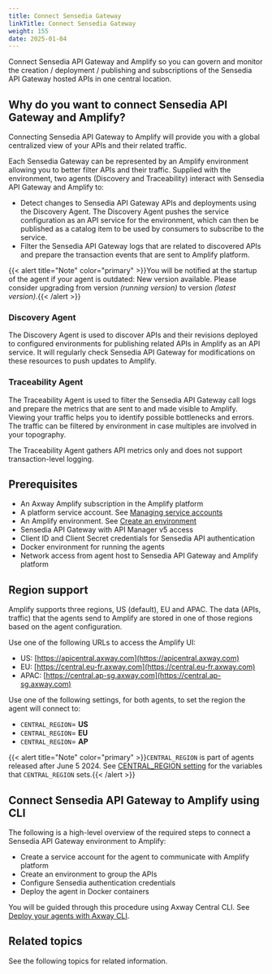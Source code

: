 ```yaml
---
title: Connect Sensedia Gateway
linkTitle: Connect Sensedia Gateway
weight: 155
date: 2025-01-04
---
```

Connect Sensedia API Gateway and Amplify so you can govern and monitor the creation / deployment / publishing and subscriptions of the Sensedia API Gateway hosted APIs in one central location.

## Why do you want to connect Sensedia API Gateway and Amplify?

Connecting Sensedia API Gateway to Amplify will provide you with a global centralized view of your APIs and their related traffic.

Each Sensedia Gateway can be represented by an Amplify environment allowing you to better filter APIs and their traffic. Supplied with the environment, two agents (Discovery and Traceability) interact with Sensedia API Gateway and Amplify to:

* Detect changes to Sensedia API Gateway APIs and deployments using the Discovery Agent. The Discovery Agent pushes the service configuration as an API service for the environment, which can then be published as a catalog item to be used by consumers to subscribe to the service.
* Filter the Sensedia API Gateway logs that are related to discovered APIs and prepare the transaction events that are sent to Amplify platform.

{{< alert title="Note" color="primary" >}}You will be notified at the startup of the agent if your agent is outdated: New version available. Please consider upgrading from version *(running version)* to version *(latest version)*.{{< /alert >}}

### Discovery Agent

The Discovery Agent is used to discover APIs and their revisions deployed to configured environments for publishing related APIs in Amplify as an API service. It will regularly check Sensedia API Gateway for modifications on these resources to push updates to Amplify.

### Traceability Agent

The Traceability Agent is used to filter the Sensedia API Gateway call logs and prepare the metrics that are sent to and made visible to Amplify. Viewing your traffic helps you to identify possible bottlenecks and errors. The traffic can be filtered by environment in case multiples are involved in your topography.

The Traceability Agent gathers API metrics only and does not support transaction-level logging.

## Prerequisites

* An Axway Amplify subscription in the Amplify platform
* A platform service account. See [Managing service accounts](https://docs.axway.com/bundle/platform-management/page/docs/management_guide/organizations/managing_organizations/index.html#managing-service-accounts)
* An Amplify environment. See [Create an environment](/docs/integrate_with_central/cli_central/cli_environments/)
* Sensedia API Gateway with API Manager v5 access
* Client ID and Client Secret credentials for Sensedia API authentication
* Docker environment for running the agents
* Network access from agent host to Sensedia API Gateway and Amplify platform

## Region support

Amplify supports three regions, US (default), EU and APAC. The data (APIs, traffic) that the agents send to Amplify are stored in one of those regions based on the agent configuration.

Use one of the following URLs to access the Amplify UI:

* US: [https://apicentral.axway.com](https://apicentral.axway.com)
* EU: [https://central.eu-fr.axway.com](https://central.eu-fr.axway.com)
* APAC: [https://central.ap-sg.axway.com](https://central.ap-sg.axway.com)
  
Use one of the following settings, for both agents, to set the region the agent will connect to:

* `CENTRAL_REGION`= **US**
* `CENTRAL_REGION`= **EU**
* `CENTRAL_REGION`= **AP**

{{< alert title="Note" color="primary" >}}`CENTRAL_REGION` is part of agents released after June 5 2024. See [CENTRAL_REGION setting](/docs/connect_manage_environ/connected_agent_common_reference/network_traffic#central_region-setting) for the variables that `CENTRAL_REGION` sets.{{< /alert >}}

## Connect Sensedia API Gateway to Amplify using CLI

The following is a high-level overview of the required steps to connect a Sensedia API Gateway environment to Amplify:

* Create a service account for the agent to communicate with Amplify platform
* Create an environment to group the APIs
* Configure Sensedia authentication credentials
* Deploy the agent in Docker containers

You will be guided through this procedure using Axway Central CLI. See [Deploy your agents with Axway CLI](/docs/connect_manage_environ/connect_sensedia_gateway/deploy-your-agents-with-amplify-cli).

## Related topics

See the following topics for related information.
